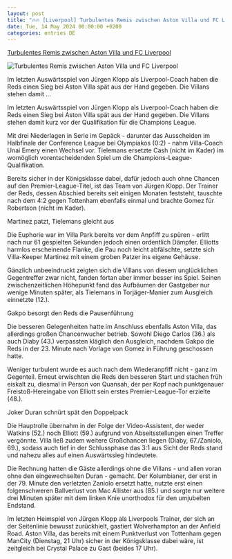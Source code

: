 ```yaml
---
layout: post
title: "🔥🔥 [Liverpool] Turbulentes Remis zwischen Aston Villa und FC Liverpool"
date: Tue, 14 May 2024 00:00:00 +0200
categories: entries DE
---
```

[Turbulentes Remis zwischen Aston Villa und FC Liverpool](https://www.kicker.de/villa-gegen-liverpool-2024-premier-league-4848396/spielbericht)

![Turbulentes Remis zwischen Aston Villa und FC Liverpool](https://derivates.kicker.de/image/upload/c_crop%2Cx_0%2Cy_374%2Cw_3696%2Ch_2079/w_1200%2Cq_auto/v1/2024/05/13/ed6504a4-3003-4506-a0e7-891fbcc19379.jpeg)

Im letzten Auswärtsspiel von Jürgen Klopp als Liverpool-Coach haben die Reds einen Sieg bei Aston Villa spät aus der Hand gegeben. Die Villans stehen damit ...

Im letzten Auswärtsspiel von Jürgen Klopp als Liverpool-Coach haben die Reds einen Sieg bei Aston Villa spät aus der Hand gegeben. Die Villans stehen damit kurz vor der Qualifikation für die Champions League.

Mit drei Niederlagen in Serie im Gepäck - darunter das Ausscheiden im Halbfinale der Conference League bei Olympiakos (0:2) - nahm Villa-Coach Unai Emery einen Wechsel vor. Tielemans ersetzte Cash (nicht im Kader) im womöglich vorentscheidenden Spiel um die Champions-League-Qualifikation.

Bereits sicher in der Königsklasse dabei, dafür jedoch auch ohne Chancen auf den Premier-League-Titel, ist das Team von Jürgen Klopp. Der Trainer der Reds, dessen Abschied bereits seit einigen Monaten feststeht, tauschte nach dem 4:2 gegen Tottenham ebenfalls einmal und brachte Gomez für Robertson (nicht im Kader).

Martinez patzt, Tielemans gleicht aus

Die Euphorie war im Villa Park bereits vor dem Anpfiff zu spüren - erlitt nach nur 61 gespielten Sekunden jedoch einen ordentlich Dämpfer. Elliotts harmlos erscheinende Flanke, die Pau noch leicht abfälschte, setzte sich Villa-Keeper Martinez mit einem groben Patzer ins eigene Gehäuse.

Gänzlich unbeeindruckt zeigten sich die Villans von diesem unglücklichen Gegentreffer zwar nicht, fanden fortan aber immer besser ins Spiel. Seinen zwischenzeitlichen Höhepunkt fand das Aufbäumen der Gastgeber nur wenige Minuten später, als Tielemans in Torjäger-Manier zum Ausgleich einnetzte (12.).

Gakpo besorgt den Reds die Pausenführung

Die besseren Gelegenheiten hatte im Anschluss ebenfalls Aston Villa, das allerdings großen Chancenwucher betrieb. Sowohl Diego Carlos (36.) als auch Diaby (43.) verpassten kläglich den Ausgleich, nachdem Gakpo die Reds in der 23. Minute nach Vorlage von Gomez in Führung geschossen hatte.

Weniger turbulent wurde es auch nach dem Wiederanpfiff nicht - ganz im Gegenteil. Erneut erwischten die Reds den besseren Start und stachen früh eiskalt zu, diesmal in Person von Quansah, der per Kopf nach punktgenauer Freistoß-Hereingabe von Elliott sein erstes Premier-League-Tor erzielte (48.).

Joker Duran schnürt spät den Doppelpack

Die Hauptrolle übernahm in der Folge der Video-Assistent, der weder Watkins (52.) noch Elliott (59.) aufgrund von Abseitsstellungen einen Treffer vergönnte. Villa ließ zudem weitere Großchancen liegen (Diaby, 67./Zaniolo, 69.), sodass auch tief in der Schlussphase das 3:1 aus Sicht der Reds stand und nahezu alles auf einen Auswärtssieg hindeutete.

Die Rechnung hatten die Gäste allerdings ohne die Villans - und allen voran ohne den eingewechselten Duran - gemacht. Der Kolumbianer, der erst in der 79. Minute den verletzten Zaniolo ersetzt hatte, nutzte erst einen folgenschweren Ballverlust von Mac Allister aus (85.) und sorgte nur weitere drei Minuten später mit dem linken Knie unorthodox für den umjubelten Endstand.

Im letzten Heimspiel von Jürgen Klopp als Liverpools Trainer, der sich an der Seitenlinie bewusst zurückhielt, gastiert Wolverhampton an der Anfield Road. Aston Villa, das bereits mit einem Punktverlust von Tottenham gegen ManCity (Dienstag, 21 Uhr) sicher in der Königsklasse dabei wäre, ist zeitgleich bei Crystal Palace zu Gast (beides 17 Uhr).

